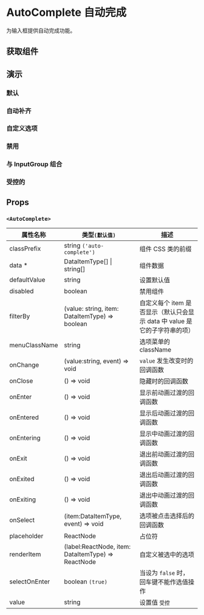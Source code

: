 # AutoComplete 自动完成

为输入框提供自动完成功能。

## 获取组件

<!--{include:(components/auto-complete/fragments/import.md)}-->

## 演示

### 默认

<!--{include:`basic.md`}-->

### 自动补齐

<!--{include:`email.md`}-->

### 自定义选项

<!--{include:`render-item.md`}-->

### 禁用

<!--{include:`disabled.md`}-->

### 与 InputGroup 组合

<!--{include:`input-group.md`}-->

### 受控的

<!--{include:`controlled.md`}-->

## Props

<!--{include:(_common/types/data-item-type.md)}-->

### `<AutoComplete>`

| 属性名称      | 类型`(默认值)`                                     | 描述                                                                      |
| ------------- | -------------------------------------------------- | ------------------------------------------------------------------------- |
| classPrefix   | string `('auto-complete')`                         | 组件 CSS 类的前缀                                                         |
| data \*       | DataItemType[] &#124; string[]                     | 组件数据                                                                  |
| defaultValue  | string                                             | 设置默认值                                                                |
| disabled      | boolean                                            | 禁用组件                                                                  |
| filterBy      | (value: string, item: DataItemType) => boolean     | 自定义每个 item 是否显示（默认只会显示 data 中 value 是它的子字符串的项） |
| menuClassName | string                                             | 选项菜单的 className                                                      |
| onChange      | (value:string, event) => void                      | `value` 发生改变时的回调函数                                              |
| onClose       | () => void                                         | 隐藏时的回调函数                                                          |
| onEnter       | () => void                                         | 显示前动画过渡的回调函数                                                  |
| onEntered     | () => void                                         | 显示后动画过渡的回调函数                                                  |
| onEntering    | () => void                                         | 显示中动画过渡的回调函数                                                  |
| onExit        | () => void                                         | 退出前动画过渡的回调函数                                                  |
| onExited      | () => void                                         | 退出后动画过渡的回调函数                                                  |
| onExiting     | () => void                                         | 退出中动画过渡的回调函数                                                  |
| onSelect      | (item:DataItemType, event) => void                 | 选项被点击选择后的回调函数                                                |
| placeholder   | ReactNode                                          | 占位符                                                                    |
| renderItem    | (label:ReactNode, item: DataItemType) => ReactNode | 自定义被选中的选项                                                        |
| selectOnEnter | boolean `(true)`                                   | 当设为 `false` 时，回车键不能作选值操作                                   |
| value         | string                                             | 设置值 `受控`                                                             |
